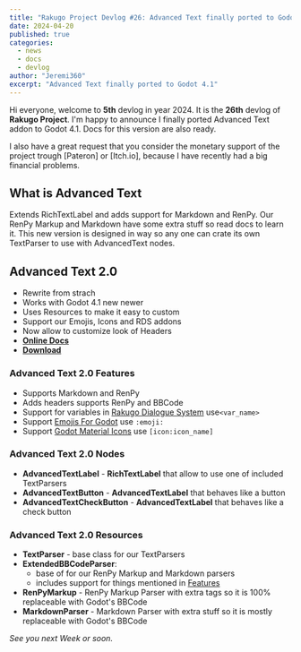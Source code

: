 ```yaml
---
title: "Rakugo Project Devlog #26: Advanced Text finally ported to Godot 4.1"
date: 2024-04-20
published: true
categories:
  - news
  - docs
  - devlog
author: "Jeremi360"
excerpt: "Advanced Text finally ported to Godot 4.1"
---
```


Hi everyone, welcome to **5th** devlog in year 2024.
It is the **26th** devlog of **Rakugo Project**.
I'm happy to announce I finally ported Advanced Text addon to Godot 4.1.
Docs for this version are also ready.

I also have a great request that you consider the monetary support of the project trough
[Pateron] or [Itch.io], because I have recently had a big financial problems.

## What is Advanced Text

Extends RichTextLabel and adds support for Markdown and RenPy.
Our RenPy Markup and Markdown have some extra stuff so read docs to learn it.
This new version is designed in way so any one can crate its own TextParser to use with AdvancedText nodes.

## Advanced Text 2.0

- Rewrite from strach
- Works with Godot 4.1 new newer
- Uses Resources to make it easy to custom
- Support our Emojis, Icons and RDS addons
- Now allow to customize look of Headers
- [**Online Docs**](https://rakugoteam.github.io/advanced-text-docs/2.0/)
- [**Download**](https://github.com/rakugoteam/AdvancedText/releases/latest)

### Advanced Text 2.0 Features

- Supports Markdown and RenPy
- Adds headers supports RenPy and BBCode
- Support for variables in [Rakugo Dialogue System](https://github.com/rakugoteam/Rakugo-Dialogue-System) use`<var_name>`
- Support [Emojis For Godot](https://github.com/rakugoteam/Emojis-For-Godot) use `:emoji:`
- Support [Godot Material Icons](https://github.com/rakugoteam/Godot-Material-Icons) use `[icon:icon_name]`

### Advanced Text 2.0 Nodes

- **AdvancedTextLabel** - **RichTextLabel** that allow to use one of included TextParsers
- **AdvancedTextButton** - **AdvancedTextLabel** that behaves like a button
- **AdvancedTextCheckButton** - **AdvancedTextLabel** that behaves like a check button

### Advanced Text 2.0 Resources

- **TextParser** - base class for our TextParsers
- **ExtendedBBCodeParser**:
  - base of for our RenPy Markup and Markdown parsers
  - includes support for things mentioned in [Features](#features)
- **RenPyMarkup** - RenPy Markup Parser with extra tags so it is 100% replaceable with Godot's BBCode
- **MarkdownParser** - Markdown Parser with extra stuff so it is mostly replaceable with Godot's BBCode

_See you next Week or soon._
